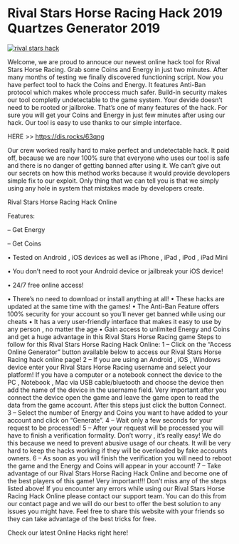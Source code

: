 # Rival Stars Horse Racing Hack 2019 Quartzes Generator 2019


<a href="adres"><img src="https://mobiletiperz.com/wp-content/uploads/2019/04/rival-stars-horse-racing-hack-750x422.jpg" alt="rival stars hack"></a>


Welcome, we are proud to annouce our newest online hack tool for Rival Stars Horse Racing. Grab some Coins and Energy in just two minutes. After many months of testing we finally discovered functioning script. Now you have perfect tool to hack the Coins and Energy. It features Anti-Ban protocol which makes whole proccess much safer. Build-in security makes our tool completly undetectable to the game system. Your devide doesn’t need to be rooted or jailbroke. That’s one of many features of the hack. For sure you will get your Coins and Energy in just few minutes after using our hack. Our tool is easy to use thanks to our simple interface.





HERE >> https://dis.rocks/63qng

Our crew worked really hard to make perfect and undetectable hack. It paid off, because we are now 100% sure that everyone who uses our tool is safe and there is no danger of getting banned after using it. We can’t give out our secrets on how this method works because it would provide devolopers simple fix to our exploit. Only thing that we can tell you is that we simply using any hole in system that mistakes made by developers create.







Rival Stars Horse Racing Hack Online 



Features: 

– Get Energy 

– Get Coins 

• Tested on Android , iOS devices as well as iPhone , iPad , iPod , iPad Mini 

• You don’t need to root your Android device or jailbreak your iOS device! 

• 24/7 free online access! 

• There’s no need to download or install anything at all! 
• These hacks are updated at the same time with the games! 
• The Anti-Ban Feature offers 100% security for your account so you’ll never get banned while using our cheats 
• It has a very user-friendly interface that makes it easy to use by any person , no matter the age 
• Gain access to unlimited Energy and Coins and get a huge advantage in this Rival Stars Horse Racing game 
Steps to follow for this Rival Stars Horse Racing Hack Online: 
1 – Click on the “Access Online Generator” button available below to access our Rival Stars Horse Racing hack online page! 
2 – If you are using an Android , iOS , Windows device enter your Rival Stars Horse Racing username and select your platform! If you have a computer or a notebook connect the device to the PC , Notebook , Mac via USB cable/bluetooth and choose the device then add the name of the device in the username field. Very important after you connect the device open the game and leave the game open to read the data from the game account. After this steps just click the button Connect. 
3 – Select the number of Energy and Coins you want to have added to your account and click on “Generate”. 
4 – Wait only a few seconds for your request to be processed! 
5 – After your request will be processed you will have to finish a verification formality. Don’t worry , it’s really easy! We do this because we need to prevent abusive usage of our cheats. It will be very hard to keep the hacks working if they will be overloaded by fake accounts owners. 
6 – As soon as you will finish the verification you will need to reboot the game and the Energy and Coins will appear in your account! 
7 – Take advantage of our Rival Stars Horse Racing Hack Online and become one of the best players of this game! 
Very important!!! Don’t miss any of the steps listed above! If you encounter any errors while using our Rival Stars Horse Racing Hack Online please contact our support team. You can do this from our contact page and we will do our best to offer the best solution to any issues you might have.
Feel free to share this website with your friends so they can take advantage of the best tricks for free.

Check our latest Online Hacks right here!
